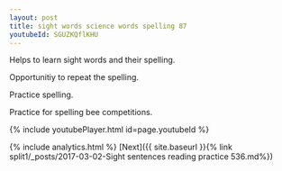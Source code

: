 ```yaml
---
layout: post
title: sight words science words spelling 87
youtubeId: SGUZKQflKHU
---
```

 
 
Helps to learn sight words and their spelling.

Opportunitiy to repeat the spelling. 

Practice spelling. 
 
Practice for spelling bee competitions. 
 
{% include youtubePlayer.html id=page.youtubeId %}
 
 
{% include analytics.html %} 
[Next]({{ site.baseurl }}{% link  split1/_posts/2017-03-02-Sight sentences reading practice 536.md%})
 
